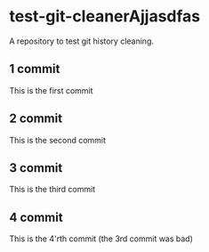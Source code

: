# test-git-cleanerAjjasdfas
A repository to test git history cleaning. 


## 1 commit

This is the first commit 

## 2 commit

This is the second commit

## 3 commit
This is the third commit

## 4 commit
This is the 4'rth commit (the 3rd commit was bad)
